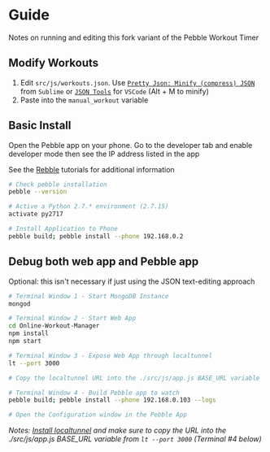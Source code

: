 # Guide

Notes on running and editing this fork variant of the Pebble Workout Timer


## Modify Workouts

1. Edit `src/js/workouts.json`. Use [`Pretty Json: Minify (compress) JSON`](https://packagecontrol.io/packages/Pretty%20JSON) from `Sublime` or [`JSON Tools`](https://marketplace.visualstudio.com/items?itemName=eriklynd.json-tools) for `VSCode` (Alt + M to minify)
1. Paste into the `manual_workout` variable

## Basic Install

Open the Pebble app on your phone. Go to the developer tab and enable developer mode then see the IP address listed in the app

See the [Rebble](https://developer.rebble.io/developer.pebble.com/tutorials/index.html) tutorials for additional information

```sh
# Check pebble installation
pebble --version

# Active a Python 2.7.* environment (2.7.15)
activate py2717

# Install Application to Phone
pebble build; pebble install --phone 192.168.0.2
```

## Debug both web app and Pebble app

Optional: this isn't necessary if just using the JSON text-editing approach

```sh
# Terminal Window 1 - Start MongoDB Instance
mongod

# Terminal Window 2 - Start Web App
cd Online-Workout-Manager
npm install
npm start

# Terminal Window 3 - Expose Web App through localtunnel
lt --port 3000

# Copy the localtunnel URL into the ./src/js/app.js BASE_URL variable

# Terminal Window 4 - Build Pebble app to watch
pebble build; pebble install --phone 192.168.0.103 --logs

# Open the Configuration window in the Pebble App
```

*Notes: [Install localtunnel](https://github.com/localtunnel/localtunnel#installation) and make sure to copy the URL into the ./src/js/app.js BASE_URL variable from `lt --port 3000` (Terminal #4 below)*
